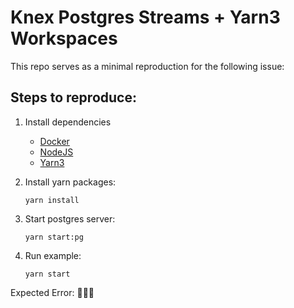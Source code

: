 # Knex Postgres Streams + Yarn3 Workspaces

This repo serves as a minimal reproduction for the following issue: 

## Steps to reproduce:
1. Install dependencies
    - [Docker](https://docs.docker.com/get-docker/)
    - [NodeJS](https://nodejs.org/en/download)
    - [Yarn3](https://yarnpkg.com/getting-started/install)

1. Install yarn packages:
    ```
    yarn install
    ```

1. Start postgres server:
    ```
    yarn start:pg
    ```

1. Run example:
    ```
    yarn start
    ```

Expected Error: 🧹🧹🧹
